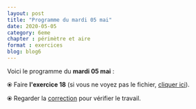```yaml
---
layout: post
title: "Programme du mardi 05 mai"
date: 2020-05-05
category: 6eme
chapter : périmètre et aire 
format : exercices
blog: blog6
---
```


Voici le programme du <b>mardi 05 mai</b> :

⦿ Faire <strong>l'exercice 18</strong> (si vous ne voyez pas le fichier, <a href="/exercices/6eme/6eme_exercices_mardi_05_mai_2020.pdf">cliquer ici</a>).

<object data="/exercices/6eme/6eme_exercices_mardi_05_mai_2020.pdf" width="100%" height="500" type='application/pdf'></object>

⦿ Regarder la <a class="correction" href="/exercices/6eme/6eme_exercices_mardi_05_mai_2020_corrections_v2.pdf">correction</a> pour vérifier le travail.
